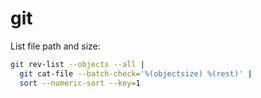 # git

List file path and size:

```bash
git rev-list --objects --all |
  git cat-file --batch-check='%(objectsize) %(rest)' |
  sort --numeric-sort --key=1
```

